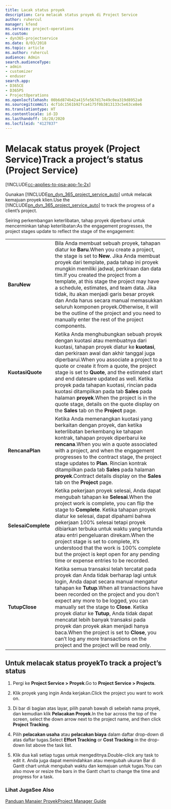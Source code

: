 ```yaml
---
title: Lacak status proyek
description: Cara melacak status proyek di Project Service
author: ruhercul
manager: kfend
ms.service: project-operations
ms.custom:
- dyn365-projectservice
ms.date: 8/03/2018
ms.topic: article
ms.author: ruhercul
audience: Admin
search.audienceType:
- admin
- customizer
- enduser
search.app:
- D365CE
- D365PS
- ProjectOperations
ms.openlocfilehash: 00b6d874b42a415fe567d17e49c0ea319d8952a0
ms.sourcegitcommit: 4cf1dc1561b92fca4175f0b3813133c5e63ce8e6
ms.translationtype: HT
ms.contentlocale: id-ID
ms.lasthandoff: 10/28/2020
ms.locfileid: "4127837"
---
```

# <a name="track-a-projects-status-project-service"></a><span data-ttu-id="de6e9-103">Melacak status proyek (Project Service)</span><span class="sxs-lookup"><span data-stu-id="de6e9-103">Track a project’s status (Project Service)</span></span>

[!INCLUDE[cc-applies-to-psa-app-1x-2x](../includes/cc-applies-to-psa-app-1x-2x.md)]

<span data-ttu-id="de6e9-104">Gunakan [!INCLUDE[pn_dyn_365_project_service_auto](../includes/pn-dyn-365-project-service-auto.md)] untuk melacak kemajuan proyek klien.</span><span class="sxs-lookup"><span data-stu-id="de6e9-104">Use the [!INCLUDE[pn_dyn_365_project_service_auto](../includes/pn-dyn-365-project-service-auto.md)] to track the progress of a client’s project.</span></span>  

<span data-ttu-id="de6e9-105">Seiring perkembangan keterlibatan, tahap proyek diperbarui untuk mencerminkan tahap keterlibatan:</span><span class="sxs-lookup"><span data-stu-id="de6e9-105">As the engagement progresses, the project stages update to reflect the stage of the engagement:</span></span>  


|              |                                                                                                                                                                                                                                                                                                  |
|--------------|--------------------------------------------------------------------------------------------------------------------------------------------------------------------------------------------------------------------------------------------------------------------------------------------------|
|   <span data-ttu-id="de6e9-106">**Baru**</span><span class="sxs-lookup"><span data-stu-id="de6e9-106">**New**</span></span>    | <span data-ttu-id="de6e9-107">Bila Anda membuat sebuah proyek, tahapan diatur ke **Baru**.</span><span class="sxs-lookup"><span data-stu-id="de6e9-107">When you create a project, the stage is set to **New**.</span></span> <span data-ttu-id="de6e9-108">Jika Anda membuat proyek dari template, pada tahap ini proyek mungkin memiliki jadwal, perkiraan dan data tim.</span><span class="sxs-lookup"><span data-stu-id="de6e9-108">If you created the project from a template, at this stage the project may have a schedule, estimates, and team data.</span></span> <span data-ttu-id="de6e9-109">Jika tidak, itu akan menjadi garis besar proyek dan Anda harus secara manual memasukkan seluruh komponen proyek.</span><span class="sxs-lookup"><span data-stu-id="de6e9-109">Otherwise, it will be the outline of the project and you need to manually enter the rest of the project components.</span></span> |
|  <span data-ttu-id="de6e9-110">**Kuotasi**</span><span class="sxs-lookup"><span data-stu-id="de6e9-110">**Quote**</span></span>   |      <span data-ttu-id="de6e9-111">Ketika Anda menghubungkan sebuah proyek dengan kuotasi atau membuatnya dari kuotasi, tahapan proyek diatur ke **kuotasi**, dan perkiraan awal dan akhir tanggal juga diperbarui.</span><span class="sxs-lookup"><span data-stu-id="de6e9-111">When you associate a project to a quote or create it from a quote, the project stage is set to **Quote**, and the estimated start and end datesare updated as well.</span></span> <span data-ttu-id="de6e9-112">Ketika proyek pada tahapan kuotasi, rincian pada kuotasi ditampilkan pada tab **Sales** pada halaman **proyek**.</span><span class="sxs-lookup"><span data-stu-id="de6e9-112">When the project is in the quote stage, details on the quote display on the **Sales** tab on the **Project** page.</span></span>      |
|   <span data-ttu-id="de6e9-113">**Rencana**</span><span class="sxs-lookup"><span data-stu-id="de6e9-113">**Plan**</span></span>   |                                     <span data-ttu-id="de6e9-114">Ketika Anda memenangkan kuotasi yang berkaitan dengan proyek, dan ketika keterlibatan berkembang ke tahapan kontrak, tahapan proyek diperbarui ke **rencana**.</span><span class="sxs-lookup"><span data-stu-id="de6e9-114">When you win a quote associated with a project, and when the engagement progresses to the contract stage, the project stage updates to **Plan**.</span></span> <span data-ttu-id="de6e9-115">Rincian kontrak ditampilkan pada tab **Sales** pada halaman **proyek**.</span><span class="sxs-lookup"><span data-stu-id="de6e9-115">Contract details display on the **Sales** tab on the **Project** page.</span></span>                                      |
| <span data-ttu-id="de6e9-116">**Selesai**</span><span class="sxs-lookup"><span data-stu-id="de6e9-116">**Complete**</span></span> |                    <span data-ttu-id="de6e9-117">Ketika pekerjaan proyek selesai, Anda dapat mengubah tahapan ke **Selesai**.</span><span class="sxs-lookup"><span data-stu-id="de6e9-117">When the project work is complete, you can flip the stage to **Complete**.</span></span> <span data-ttu-id="de6e9-118">Ketika tahapan proyek diatur ke selesai, dapat dipahami bahwa pekerjaan 100% selesai tetapi proyek dibiarkan terbuka untuk waktu yang tertunda atau entri pengeluaran direkam.</span><span class="sxs-lookup"><span data-stu-id="de6e9-118">When the project stage is set to complete, it’s understood that the work is 100% complete but the project is kept open for any pending time or expense entries to be recorded.</span></span>                     |
|  <span data-ttu-id="de6e9-119">**Tutup**</span><span class="sxs-lookup"><span data-stu-id="de6e9-119">**Close**</span></span>   |           <span data-ttu-id="de6e9-120">Ketika semua transaksi telah tercatat pada proyek dan Anda tidak berharap lagi untuk login, Anda dapat secara manual mengatur tahapan ke **Tutup**.</span><span class="sxs-lookup"><span data-stu-id="de6e9-120">When all transactions have been recorded on the project and you don't expect any more to be logged, you can manually set the stage to **Close**.</span></span> <span data-ttu-id="de6e9-121">Ketika proyek diatur ke **Tutup**, Anda tidak dapat mencatat lebih banyak transaksi pada proyek dan proyek akan menjadi hanya baca.</span><span class="sxs-lookup"><span data-stu-id="de6e9-121">When the project is set to **Close**, you can’t log any more transactions on the project and the project will be read only.</span></span>           |

## <a name="to-track-a-projects-status"></a><span data-ttu-id="de6e9-122">Untuk melacak status proyek</span><span class="sxs-lookup"><span data-stu-id="de6e9-122">To track a project’s status</span></span>  

1.  <span data-ttu-id="de6e9-123">Pergi ke **Project Service > Proyek**.</span><span class="sxs-lookup"><span data-stu-id="de6e9-123">Go to **Project Service > Projects**.</span></span>  

2.  <span data-ttu-id="de6e9-124">Klik proyek yang ingin Anda kerjakan.</span><span class="sxs-lookup"><span data-stu-id="de6e9-124">Click the project you want to work on.</span></span>  

3.  <span data-ttu-id="de6e9-125">Di bar di bagian atas layar, pilih panah bawah di sebelah nama proyek, dan kemudian klik **Pelacakan Proyek**.</span><span class="sxs-lookup"><span data-stu-id="de6e9-125">In the bar across the top of the screen, select the down arrow next to the project name, and then click **Project Tracking**.</span></span>  

4.  <span data-ttu-id="de6e9-126">Pilih **pelacakan usaha** atau **pelacakan biaya** dalam daftar drop-down di atas daftar tugas.</span><span class="sxs-lookup"><span data-stu-id="de6e9-126">Select **Effort Tracking** or **Cost Tracking** in the drop-down list above the task list.</span></span>  

5.  <span data-ttu-id="de6e9-127">Klik dua kali setiap tugas untuk mengeditnya.</span><span class="sxs-lookup"><span data-stu-id="de6e9-127">Double-click any task to edit it.</span></span> <span data-ttu-id="de6e9-128">Anda juga dapat memindahkan atau mengubah ukuran Bar di Gantt chart untuk mengubah waktu dan kemajuan untuk tugas.</span><span class="sxs-lookup"><span data-stu-id="de6e9-128">You can also move or resize the bars in the Gantt chart to change the time and progress for a task.</span></span>  

### <a name="see-also"></a><span data-ttu-id="de6e9-129">Lihat Juga</span><span class="sxs-lookup"><span data-stu-id="de6e9-129">See Also</span></span>  
 [<span data-ttu-id="de6e9-130">Panduan Manajer Proyek</span><span class="sxs-lookup"><span data-stu-id="de6e9-130">Project Manager Guide</span></span>](../psa/project-manager-guide.md)

